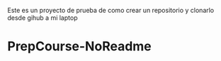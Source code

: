 Este es un proyecto de prueba de como crear un repositorio y clonarlo desde gihub a mi laptop
# PrepCourse-NoReadme

